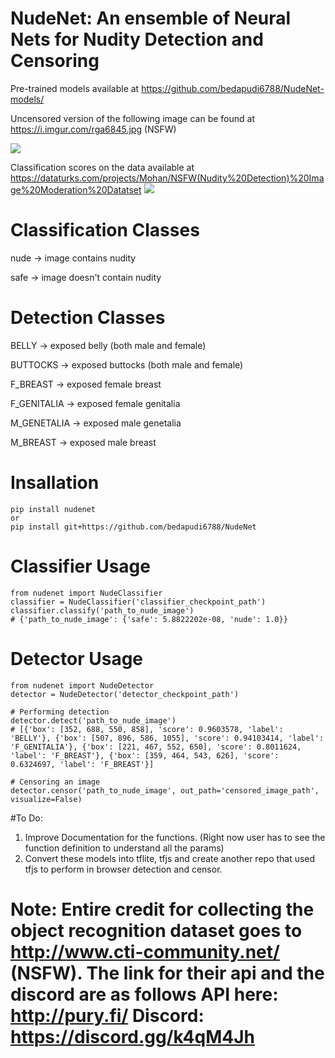 # NudeNet: An ensemble of Neural Nets for Nudity Detection and Censoring

Pre-trained models available at https://github.com/bedapudi6788/NudeNet-models/

Uncensored version of the following image can be found at https://i.imgur.com/rga6845.jpg (NSFW)

![](https://i.imgur.com/2mhyqnt.jpg)

Classification scores on the data available at https://dataturks.com/projects/Mohan/NSFW(Nudity%20Detection)%20Image%20Moderation%20Datatset
![](https://i.imgur.com/lXvvsdN.jpg)

# Classification Classes

nude -> image contains nudity

safe -> image doesn't contain nudity

# Detection Classes
BELLY -> exposed belly (both male and female)

BUTTOCKS -> exposed buttocks (both male and female)

F_BREAST -> exposed female breast

F_GENITALIA -> exposed female genitalia

M_GENETALIA -> exposed male genetalia

M_BREAST -> exposed male breast

# Insallation
```
pip install nudenet
or
pip install git+https://github.com/bedapudi6788/NudeNet
```

# Classifier Usage
```
from nudenet import NudeClassifier
classifier = NudeClassifier('classifier_checkpoint_path')
classifier.classify('path_to_nude_image')
# {'path_to_nude_image': {'safe': 5.8822202e-08, 'nude': 1.0}}
```

# Detector Usage
```
from nudenet import NudeDetector
detector = NudeDetector('detector_checkpoint_path')

# Performing detection
detector.detect('path_to_nude_image')
# [{'box': [352, 688, 550, 858], 'score': 0.9603578, 'label': 'BELLY'}, {'box': [507, 896, 586, 1055], 'score': 0.94103414, 'label': 'F_GENITALIA'}, {'box': [221, 467, 552, 650], 'score': 0.8011624, 'label': 'F_BREAST'}, {'box': [359, 464, 543, 626], 'score': 0.6324697, 'label': 'F_BREAST'}]

# Censoring an image
detector.censor('path_to_nude_image', out_path='censored_image_path', visualize=False)

```


#To Do:
1. Improve Documentation for the functions. (Right now user has to see the function definition to understand all the params)
2. Convert these models into tflite, tfjs and create another repo that used tfjs to perform in browser detection and censor.

# Note: Entire credit for collecting the object recognition dataset goes to http://www.cti-community.net/ (NSFW). The link for their api and the discord are as follows API here: http://pury.fi/ Discord: https://discord.gg/k4qM4Jh
 
